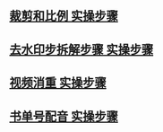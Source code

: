 
[裁剪和比例 实操步骤](https://t359ppoums.feishu.cn/docx/G1e7dE0wIoss3cxVY1Uc3YfrnOf)
---
[去水印步拆解步骤 实操步骤](https://t359ppoums.feishu.cn/docx/YRr1dwBI2oXMjLxjvdjclME1nQb)
---
[视频消重 实操步骤](https://t359ppoums.feishu.cn/docx/OjMldkvGxoTVuCxaSVNc21son3g)
---
[书单号配音 实操步骤](https://t359ppoums.feishu.cn/docx/XBuIdEcFhoHcekxWDQSc6BtlnHg)
---